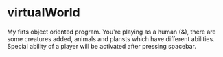 # virtualWorld
My firts object oriented program.
You're playing as a human (&), there are some creatures added, animals and plansts which have different abilities. Special ability of a player will be activated after pressing spacebar.
